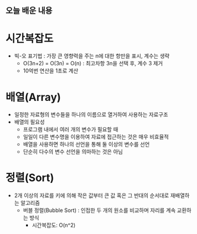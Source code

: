 ## 오늘 배운 내용
# 시간복잡도
- 빅-오 표기법 : 가장 큰 영향력을 주는 n에 대한 항만을 표시, 계수는 생략
  - O(3n+2) = O(3n) = O(n) : 최고차항 3n을 선택 후, 계수 3 제거
  - 10억번 연산을 1초로 계산
# 배열(Array)
- 일정한 자료형의 변수들을 하나의 이름으로 열거하여 사용하는 자료구조
- 배열의 필요성
  - 프로그램 내에서 여러 개의 변수가 필요할 때
  - 일일이 다른 변수명을 이용하여 자료에 접근하는 것은 매우 비효율적
  - 배열을 사용하면 하나의 선언을 통해 둘 이상의 변수를 선언
  - 단순히 다수의 변수 선언을 의마하는 것은 아님
# 정렬(Sort)
- 2개 이상의 자료를 키에 의해 작은 값부터 큰 값 혹은 그 반대의 순서대로 재배열하는 알고리즘
  - 버블 정렬(Bubble Sort) : 인접한 두 개의 원소를 비교하며 자리를 계속 교환하는 방식
    - 시간복잡도: O(n^2)
    
    